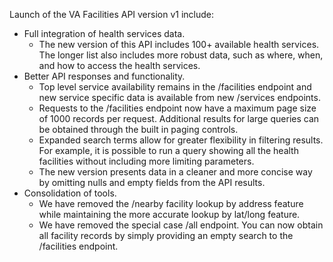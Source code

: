Launch of the VA Facilities API version v1 include:
- Full integration of health services data. 
  - The new version of this API includes 100+ available health services. The longer list also includes more robust data, such as where, when, and how to access the health services.
- Better API responses and functionality.
  - Top level service availability remains in the /facilities endpoint and new service specific data is available from new /services endpoints.
  - Requests to the /facilities endpoint now have a maximum page size of 1000 records per request. Additional results for large queries can be obtained through the built in paging controls.
  - Expanded search terms allow for greater flexibility in filtering results. For example, it is possible to run a query showing all the health facilities without including more limiting parameters.
  - The new version presents data in a cleaner and more concise way by omitting nulls and empty fields from the API results.
- Consolidation of tools.
  - We have removed the /nearby facility lookup by address feature while maintaining the more accurate lookup by lat/long feature.
  - We have removed the special case /all endpoint. You can now obtain all facility records by simply providing an empty search to the /facilities endpoint.
